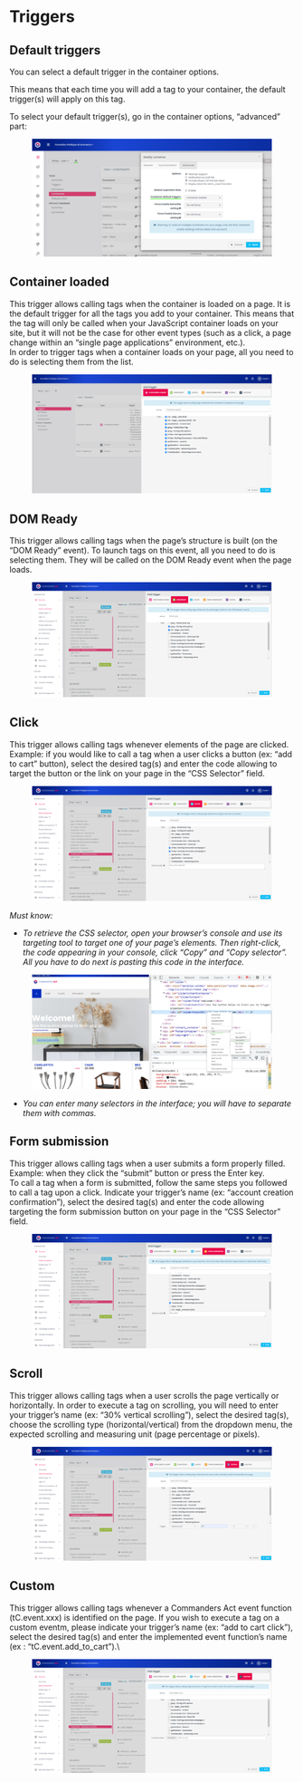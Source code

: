 # Triggers

## Default triggers

You can select a default trigger in the container options.

This means that each time you will add a tag to your container, the default trigger(s) will apply on this tag.

To select your default trigger(s), go in the container options, “advanced” part:

<figure><img src="../../../../../../../../.gitbook/assets/image (47).png" alt=""><figcaption></figcaption></figure>

## Container loaded

This trigger allows calling tags when the container is loaded on a page. It is the default trigger for all the tags you add to your container. This means that the tag will only be called when your JavaScript container loads on your site, but it will not be the case for other event types (such as a click, a page change within an “single page applications” environment, etc.).\
In order to trigger tags when a container loads on your page, all you need to do is selecting them from the list.

<figure><img src="../../../../../../../../.gitbook/assets/image (96).png" alt=""><figcaption></figcaption></figure>

## DOM Ready

This trigger allows calling tags when the page’s structure is built (on the “DOM Ready” event). To launch tags on this event, all you need to do is selecting them. They will be called on the DOM Ready event when the page loads.

<figure><img src="../../../../../../../../.gitbook/assets/image (54).png" alt=""><figcaption></figcaption></figure>

## Click



This trigger allows calling tags whenever elements of the page are clicked.\
Example: if you would like to call a tag when a user clicks a button (ex: “add to cart” button), select the desired tag(s) and enter the code allowing to target the button or the link on your page in the “CSS Selector” field.

<figure><img src="../../../../../../../../.gitbook/assets/image (75).png" alt=""><figcaption></figcaption></figure>

_Must know:_

* _To retrieve the CSS selector, open your browser’s console and use its targeting tool to target one of your page’s elements. Then right-click, the code appearing in your console, click “Copy” and “Copy selector”. All you have to do next is pasting this code in the interface._

<figure><img src="../../../../../../../../.gitbook/assets/image (35).png" alt=""><figcaption></figcaption></figure>

* _You can enter many selectors in the interface; you will have to separate them with commas._

## Form submission

This trigger allows calling tags when a user submits a form properly filled.\
Example: when they click the “submit” button or press the Enter key.\
To call a tag when a form is submitted, follow the same steps you followed to call a tag upon a click. Indicate your trigger’s name (ex: “account creation confirmation”), select the desired tag(s) and enter the code allowing targeting the form submission button on your page in the “CSS Selector” field.

<figure><img src="../../../../../../../../.gitbook/assets/image (44).png" alt=""><figcaption></figcaption></figure>

## Scroll

This trigger allows calling tags when a user scrolls the page vertically or horizontally. In order to execute a tag on scrolling, you will need to enter your trigger’s name (ex: “30% vertical scrolling”), select the desired tag(s), choose the scrolling type (horizontal/vertical) from the dropdown menu, the expected scrolling and measuring unit (page percentage or pixels).

<figure><img src="../../../../../../../../.gitbook/assets/image (27).png" alt=""><figcaption></figcaption></figure>

## Custom

This trigger allows calling tags whenever a Commanders Act event function (tC.event.xxx) is identified on the page. If you wish to execute a tag on a custom eventm, please indicate your trigger’s name (ex: “add to cart click”), select the desired tag(s) and enter the implemented event function’s name (ex : “tC.event.add\_to\_cart”).\


<figure><img src="../../../../../../../../.gitbook/assets/image (36).png" alt=""><figcaption></figcaption></figure>
